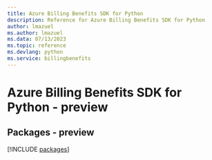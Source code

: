 ```yaml
---
title: Azure Billing Benefits SDK for Python
description: Reference for Azure Billing Benefits SDK for Python
author: lmazuel
ms.author: lmazuel
ms.data: 07/13/2023
ms.topic: reference
ms.devlang: python
ms.service: billingbenefits
---
```

# Azure Billing Benefits SDK for Python - preview
## Packages - preview
[!INCLUDE [packages](billing-benefits-index.md)]